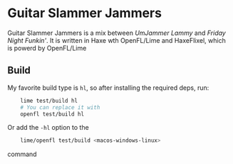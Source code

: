 # Guitar Slammer Jammers

Guitar Slammer Jammers is a mix between *UmJammer Lammy* and *Friday Night Funkin'*. It is written in Haxe wth OpenFL/Lime and HaxeFlixel, which is powerd by OpenFL/Lime

## Build
My favorite build type is ```hl```, so after installing the required deps, run:
```bash
    lime test/build hl
    # You can replace it with
    openfl test/build hl
```
Or add the ```-hl``` option to the
```bash
    lime/openfl test/build <macos-windows-linux>
```
command
